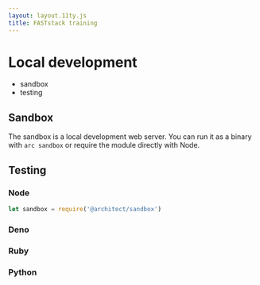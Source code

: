 ```yaml
---
layout: layout.11ty.js
title: FASTstack training
---
```


# Local development

- sandbox
- testing 

## Sandbox

The sandbox is a local development web server. You can run it as a binary with `arc sandbox` or require the module directly with Node.

## Testing

### Node

```javascript
let sandbox = require('@architect/sandbox')
```

### Deno

### Ruby

### Python
